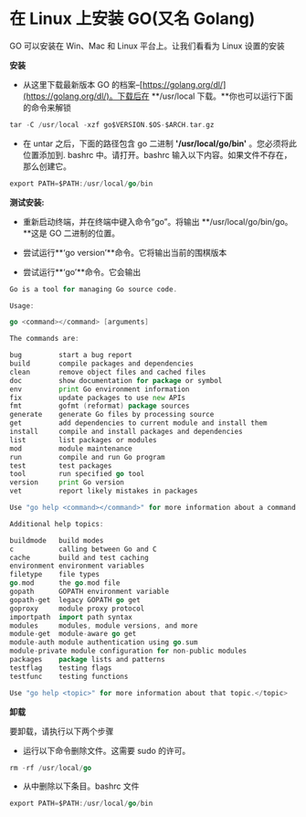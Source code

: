 # 在 Linux 上安装 GO(又名 Golang)

GO 可以安装在 Win、Mac 和 Linux 平台上。让我们看看为 Linux 设置的安装

**安装**

*   从这里下载最新版本 GO 的档案–[https://golang.org/dl/](https://golang.org/dl/)。下载后在 **/usr/local 下载。**你也可以运行下面的命令来解锁

```go
tar -C /usr/local -xzf go$VERSION.$OS-$ARCH.tar.gz
```

*   在 untar 之后，下面的路径包含 go 二进制 **'/usr/local/go/bin'** 。您必须将此位置添加到. bashrc 中。请打开。bashrc 输入以下内容。如果文件不存在，那么创建它。

```go
export PATH=$PATH:/usr/local/go/bin
```

**测试安装:**

*   重新启动终端，并在终端中键入命令“go”。将输出 **/usr/local/go/bin/go。**这是 GO 二进制的位置。

*   尝试运行**‘go version’**命令。它将输出当前的围棋版本

*   尝试运行**‘go’**命令。它会输出

```go
Go is a tool for managing Go source code.

Usage:

go <command></command> [arguments]

The commands are:

bug         start a bug report
build       compile packages and dependencies
clean       remove object files and cached files
doc         show documentation for package or symbol
env         print Go environment information
fix         update packages to use new APIs
fmt         gofmt (reformat) package sources
generate    generate Go files by processing source
get         add dependencies to current module and install them
install     compile and install packages and dependencies
list        list packages or modules
mod         module maintenance
run         compile and run Go program
test        test packages
tool        run specified go tool
version     print Go version
vet         report likely mistakes in packages

Use "go help <command></command>" for more information about a command.

Additional help topics:

buildmode   build modes
c           calling between Go and C
cache       build and test caching
environment environment variables
filetype    file types
go.mod      the go.mod file
gopath      GOPATH environment variable
gopath-get  legacy GOPATH go get
goproxy     module proxy protocol
importpath  import path syntax
modules     modules, module versions, and more
module-get  module-aware go get
module-auth module authentication using go.sum
module-private module configuration for non-public modules
packages    package lists and patterns
testflag    testing flags
testfunc    testing functions

Use "go help <topic>" for more information about that topic.</topic>
```

**卸载**

要卸载，请执行以下两个步骤

*   运行以下命令删除文件。这需要 sudo 的许可。

```go
rm -rf /usr/local/go
```

*   从中删除以下条目。bashrc 文件

```go
export PATH=$PATH:/usr/local/go/bin
```